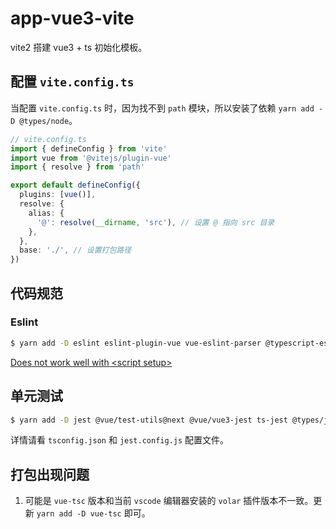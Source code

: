 # app-vue3-vite

vite2 搭建 vue3 + ts 初始化模板。

## 配置 `vite.config.ts`

当配置 `vite.config.ts` 时，因为找不到 `path` 模块，所以安装了依赖 `yarn add -D @types/node`。

```ts
// vite.config.ts
import { defineConfig } from 'vite'
import vue from '@vitejs/plugin-vue'
import { resolve } from 'path'

export default defineConfig({
  plugins: [vue()],
  resolve: {
    alias: {
      '@': resolve(__dirname, 'src'), // 设置 @ 指向 src 目录
    },
  },
  base: './', // 设置打包路径
})
```

## 代码规范

### Eslint

```sh
$ yarn add -D eslint eslint-plugin-vue vue-eslint-parser @typescript-eslint/parser @typescript-eslint/eslint-plugin eslint-config-airbnb-base eslint-plugin-import eslint-import-resolver-alias
```

[Does not work well with \<script setup\>](https://eslint.vuejs.org/user-guide/#does-not-work-well-with-script-setup)

## 单元测试

```sh
$ yarn add -D jest @vue/test-utils@next @vue/vue3-jest ts-jest @types/jest eslint-plugin-jest
```

详情请看 `tsconfig.json` 和 `jest.config.js` 配置文件。

## 打包出现问题

1. 可能是 `vue-tsc` 版本和当前 `vscode` 编辑器安装的 `volar` 插件版本不一致。更新 `yarn add -D vue-tsc` 即可。
